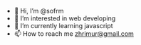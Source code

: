 - 👋 Hi, I’m @sofrm
- 👀 I’m interested in web developing
- 🌱 I’m currently learning javascript
- 📫 How to reach me zhrimur@gmail.com

<!---
sofrm/sofrm is a ✨ special ✨ repository because its `README.md` (this file) appears on your GitHub profile.
You can click the Preview link to take a look at your changes.
--->
